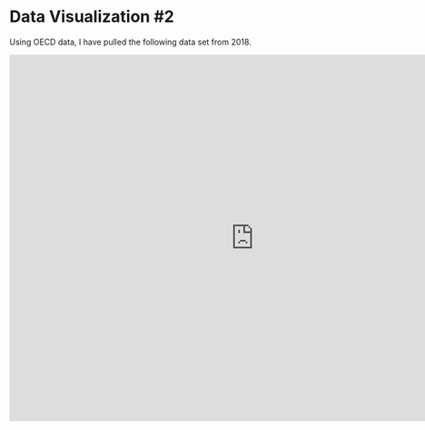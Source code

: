 # Data Visualization #2

Using OECD data, I have pulled the following data set from 2018. 

<iframe src="https://data.oecd.org/chart/6OdA" width="860" height="645" style="border: 0" mozallowfullscreen="true" webkitallowfullscreen="true" allowfullscreen="true"><a href="https://data.oecd.org/chart/6OdA" target="_blank">OECD Chart: General government debt, Total, % of GDP, Annual, 2018</a></iframe>

